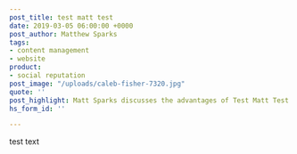 ```yaml
---
post_title: test matt test
date: 2019-03-05 06:00:00 +0000
post_author: Matthew Sparks
tags:
- content management
- website
product:
- social reputation
post_image: "/uploads/caleb-fisher-7320.jpg"
quote: ''
post_highlight: Matt Sparks discusses the advantages of Test Matt Test.
hs_form_id: ''

---
```

test text